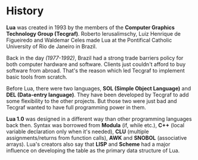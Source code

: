 # History

**Lua** was created in 1993 by the members of the **Computer Graphics Technology Group (Tecgraf)**.
Roberto Ierusalimschy, Luiz Henrique de Figueiredo and Waldemar Celes made Lua at the Pontifical Catholic University of Rio de Janeiro in Brazil.

Back in the day *(1977-1992)*, Brazil had a strong trade barriers policy for both computer hardware and software. Clients just couldn't afford to buy software from abroad. That's the reason which led Tecgraf to implement basic tools from scratch.

Before Lua, there were two languages, **SOL (Simple Object Language)** and **DEL (Data-entry language)**. They have been developed by Tecgraf to add some flexibility to the other projects. But those two were just bad and Tecgraf wanted to have full programming power in them.

**Lua 1.0** was designed in a different way than other programming languages back then.
Syntax was borrowed from **Modula** (if, while etc.), **C++** (local variable declaration only when it's needed), **CLU** (multiple assignments/returns from function calls), **AWK** and **SNOBOL** (associative arrays).
Lua's creators also say that **LISP** and **Scheme** had a major influence on developing the table as the primary data structure of Lua.
